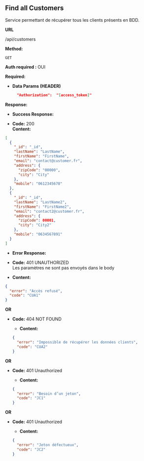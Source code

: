 ## **Find all Customers**

Service permettant de récupérer tous les clients présents en BDD.

**URL**

/api/customers

**Method:**

`GET`

**Auth required :** OUI

**Required:**

- **Data Params (HEADER)**
  ```json
    "Authorization":  "[access_token]"
  ```

**Response:**

- **Success Response:**

- **Code:** 200 <br />
  **Content:**

```json
[
  {
    "_id": "_id",
    "lastName": "LastName",
    "firstName": "FirstName",
    "email": "contact@customer.fr",
    "address": {
      "zipCode": "00000",
      "city": "City"
    },
    "mobile": "0612345678"
  },
  {
    "_id": "_id",
    "lastName": "LastName2",
    "firstName": "FirstName2",
    "email": "contact2@customer.fr",
    "address": {
      "zipCode": 00001,
      "city": "City2"
    },
    "mobile": "0634567891"
  }
]
```

- **Error Response:**

- **Code:** 401 UNAUTHORIZED <br />
  Les paramètres ne sont pas envoyés dans le body

- **Content:**

```json
{
  "error": "Accès refusé",
  "code": "CUA1"
}
```

**OR**

- **Code:** 404 NOT FOUND <br />

  - **Content:**

  ```json
  {
    "error": "Impossible de récupérer les données clients",
    "code": "CUA2"
  }
  ```

**OR**

- **Code:** 401 Unauthorized <br />

  - **Content:**

  ```json
  {
    "error": "Besoin d’un jeton",
    "code": "JC1"
  }
  ```

**OR**

- **Code:** 401 Unauthorized <br />

  - **Content:**

  ```json
  {
    "error": "Jeton défectueux",
    "code": "JC2"
  }
  ```
